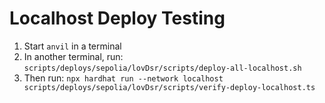# Localhost Deploy Testing

1. Start `anvil` in a terminal
2. In another terminal, run: `scripts/deploys/sepolia/lovDsr/scripts/deploy-all-localhost.sh`
3. Then run: `npx hardhat run --network localhost scripts/deploys/sepolia/lovDsr/scripts/verify-deploy-localhost.ts`
